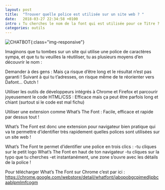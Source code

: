 ```yaml
---
layout: post
title:  "Trouver quelle police est utilisée sur un site web ? "
date:   2018-03-27 22:34:58 +0100
intro : Tu cherches le nom de la font qui est utilisée pour ce Titre ? What the font pourrait t’aider !
categories: outils
---
```



![CHATBOT](../../../../../assets/images/2018-03-28-Whatthefont.jpg){:class="img-responsive"}


Imaginons que tu tombes sur un site qui utilise une police de caractères sympa, et que tu tu veuilles la réutiliser, tu as plusieurs moyens d’en découvrir le nom :

Demander à des gens : Mais ça risque d’être long et le résultat n’est pas garanti ! Suivant à qui tu t’adresses, on risque même de te réorienter vers Dafont… Outch !

Utiliser les outils de développeurs intégrés à Chrome et Firefox et parcourir joyeusement le code HTML/CSS : Efficace mais ça peut être parfois long et chiant (surtout si le code est mal fichu)

Utiliser une extension comme What’s The Font : Facile, efficace et rapide par dessus tout !

What’s The Font est donc une extension pour navigateur bien pratique qui va te permettre d’identifier très rapidement quelles polices sont utilisées sur un site web !

What’s The Font te permet d’identifier une police en trois clics :
  -tu cliques sur le petit logo What’s The Font en haut de ton navigateur
  -tu cliques sur la typo que tu cherches
  -et instantanément, une zone s’ouvre avec les détails de la police !

Pour télécharger What’s The Font sur Chrome c’est par ici :
https://chrome.google.com/webstore/detail/whatfont/jabopobgcpjmedljpbcaablpmlmfcogm
